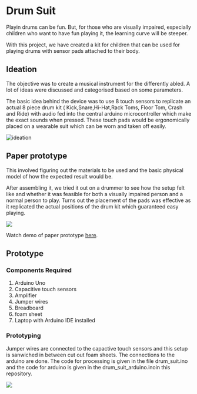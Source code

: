 # Drum Suit

Playin drums can be fun. But, for those who are visually impaired, especially children who want to have fun playing it, the learning curve will be steeper.

With this project, we have created a kit for children that can be used for playing drums with sensor pads attached to their body.

## Ideation

The objective was to create a musical instrument for the differently abled. A lot of ideas were discussed and categorised based on some parameters.

The basic idea behind the device was to use 8 touch sensors to replicate an actual 8 piece drum kit ( Kick,Snare,Hi-Hat,Rack Toms, Floor Tom, Crash and Ride) with audio fed into the central arduino microcontroller which make the exact sounds when pressed. These touch pads would be ergonomically placed on a wearable suit which can be worn and taken off easily.

![ideation](images/IMG_20200217_140744.jpg)

## Paper prototype

This involved figuring out the materials to be used and the basic physical model of how the expected result would be.

After assembling it, we tried it out on a drummer to see how the setup felt like and whether it was feasible for both a visually impaired person and a normal person to play. Turns out the placement of the pads was effective as it replicated the actual positions of the drum kit which guaranteed easy playing.

![](images/IMG_20200218_130324.jpg)

Watch demo of paper prototype [here](https://www.youtube.com/watch?v=JGsgZWZASrY).

## Prototype
### Components Required

1. Arduino Uno
2. Capacitive touch sensors
3. Amplifier
4. Jumper wires
5. Breadboard
6. foam sheet
6. Laptop with Arduino IDE installed

### Prototyping

Jumper wires are connected to the capactive touch sensors and this setup is sanwiched in between cut out foam sheets.
The connections to the arduino are done. The code for processing is given in the file drum_suit.ino and the code for arduino  is given in the drum_suit_arduino.inoin this repository.

![](images/IMG_20200219_190039.jpg)
